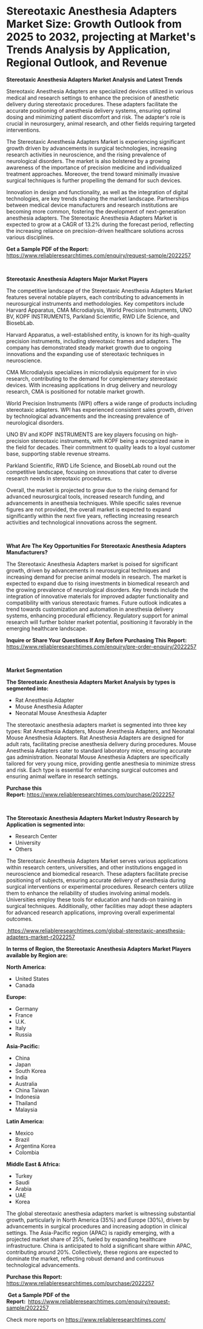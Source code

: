 <p><h1>Stereotaxic Anesthesia Adapters Market Size: Growth Outlook from 2025 to 2032, projecting at Market's Trends Analysis by Application, Regional Outlook, and Revenue</h1></p><p><strong>Stereotaxic Anesthesia Adapters Market Analysis and Latest Trends</strong></p>
<p><p>Stereotaxic Anesthesia Adapters are specialized devices utilized in various medical and research settings to enhance the precision of anesthetic delivery during stereotaxic procedures. These adapters facilitate the accurate positioning of anesthesia delivery systems, ensuring optimal dosing and minimizing patient discomfort and risk. The adapter's role is crucial in neurosurgery, animal research, and other fields requiring targeted interventions.</p><p>The Stereotaxic Anesthesia Adapters Market is experiencing significant growth driven by advancements in surgical technologies, increasing research activities in neuroscience, and the rising prevalence of neurological disorders. The market is also bolstered by a growing awareness of the importance of precision medicine and individualized treatment approaches. Moreover, the trend toward minimally invasive surgical techniques is further propelling the demand for such devices.</p><p>Innovation in design and functionality, as well as the integration of digital technologies, are key trends shaping the market landscape. Partnerships between medical device manufacturers and research institutions are becoming more common, fostering the development of next-generation anesthesia adapters. The Stereotaxic Anesthesia Adapters Market is expected to grow at a CAGR of 13.2% during the forecast period, reflecting the increasing reliance on precision-driven healthcare solutions across various disciplines.</p></p>
<p><strong>Get a Sample PDF of the Report:&nbsp;</strong> <a href="https://www.reliableresearchtimes.com/enquiry/request-sample/2022257?utm_campaign=3170&utm_medium=2&utm_source=Github&utm_content=ia&utm_term=29032025&utm_id=stereotaxic-anesthesia-adapters">https://www.reliableresearchtimes.com/enquiry/request-sample/2022257</a></p>
<p>&nbsp;</p>
<p><strong>Stereotaxic Anesthesia Adapters Major Market Players</strong></p>
<p><p>The competitive landscape of the Stereotaxic Anesthesia Adapters Market features several notable players, each contributing to advancements in neurosurgical instruments and methodologies. Key competitors include Harvard Apparatus, CMA Microdialysis, World Precision Instruments, UNO BV, KOPF INSTRUMENTS, Parkland Scientific, RWD Life Science, and BiosebLab.</p><p>Harvard Apparatus, a well-established entity, is known for its high-quality precision instruments, including stereotaxic frames and adapters. The company has demonstrated steady market growth due to ongoing innovations and the expanding use of stereotaxic techniques in neuroscience.</p><p>CMA Microdialysis specializes in microdialysis equipment for in vivo research, contributing to the demand for complementary stereotaxic devices. With increasing applications in drug delivery and neurology research, CMA is positioned for notable market growth.</p><p>World Precision Instruments (WPI) offers a wide range of products including stereotaxic adapters. WPI has experienced consistent sales growth, driven by technological advancements and the increasing prevalence of neurological disorders.</p><p>UNO BV and KOPF INSTRUMENTS are key players focusing on high-precision stereotaxic instruments, with KOPF being a recognized name in the field for decades. Their commitment to quality leads to a loyal customer base, supporting stable revenue streams.</p><p>Parkland Scientific, RWD Life Science, and BiosebLab round out the competitive landscape, focusing on innovations that cater to diverse research needs in stereotaxic procedures.</p><p>Overall, the market is projected to grow due to the rising demand for advanced neurosurgical tools, increased research funding, and advancements in anesthesia techniques. While specific sales revenue figures are not provided, the overall market is expected to expand significantly within the next five years, reflecting increasing research activities and technological innovations across the segment.</p></p>
<p>&nbsp;</p>
<p><strong>What Are The Key Opportunities For Stereotaxic Anesthesia Adapters Manufacturers?</strong></p>
<p><p>The Stereotaxic Anesthesia Adapters market is poised for significant growth, driven by advancements in neurosurgical techniques and increasing demand for precise animal models in research. The market is expected to expand due to rising investments in biomedical research and the growing prevalence of neurological disorders. Key trends include the integration of innovative materials for improved adapter functionality and compatibility with various stereotaxic frames. Future outlook indicates a trend towards customization and automation in anesthesia delivery systems, enhancing procedural efficiency. Regulatory support for animal research will further bolster market potential, positioning it favorably in the emerging healthcare landscape.</p></p>
<p><strong>Inquire or Share Your Questions If Any Before Purchasing This Report:</strong> <a href="https://www.reliableresearchtimes.com/enquiry/pre-order-enquiry/2022257?utm_campaign=3170&utm_medium=2&utm_source=Github&utm_content=ia&utm_term=29032025&utm_id=stereotaxic-anesthesia-adapters">https://www.reliableresearchtimes.com/enquiry/pre-order-enquiry/2022257</a></p>
<p>&nbsp;</p>
<p><strong>Market Segmentation</strong></p>
<p><strong>The Stereotaxic Anesthesia Adapters Market Analysis by types is segmented into:</strong></p>
<p><ul><li>Rat Anesthesia Adapter</li><li>Mouse Anesthesia Adapter</li><li>Neonatal Mouse Anesthesia Adapter</li></ul></p>
<p><p>The stereotaxic anesthesia adapters market is segmented into three key types: Rat Anesthesia Adapters, Mouse Anesthesia Adapters, and Neonatal Mouse Anesthesia Adapters. Rat Anesthesia Adapters are designed for adult rats, facilitating precise anesthesia delivery during procedures. Mouse Anesthesia Adapters cater to standard laboratory mice, ensuring accurate gas administration. Neonatal Mouse Anesthesia Adapters are specifically tailored for very young mice, providing gentle anesthesia to minimize stress and risk. Each type is essential for enhancing surgical outcomes and ensuring animal welfare in research settings.</p></p>
<p><strong>Purchase this Report:&nbsp;</strong><a href="https://www.reliableresearchtimes.com/purchase/2022257?utm_campaign=3170&utm_medium=2&utm_source=Github&utm_content=ia&utm_term=29032025&utm_id=stereotaxic-anesthesia-adapters">https://www.reliableresearchtimes.com/purchase/2022257</a></p>
<p>&nbsp;</p>
<p><strong>The Stereotaxic Anesthesia Adapters Market Industry Research by Application is segmented into:</strong></p>
<p><ul><li>Research Center</li><li>University</li><li>Others</li></ul></p>
<p><p>The Stereotaxic Anesthesia Adapters Market serves various applications within research centers, universities, and other institutions engaged in neuroscience and biomedical research. These adapters facilitate precise positioning of subjects, ensuring accurate delivery of anesthesia during surgical interventions or experimental procedures. Research centers utilize them to enhance the reliability of studies involving animal models. Universities employ these tools for education and hands-on training in surgical techniques. Additionally, other facilities may adopt these adapters for advanced research applications, improving overall experimental outcomes.</p></p>
<p><a href="https://www.reliableresearchtimes.com/global-stereotaxic-anesthesia-adapters-market-r2022257?utm_campaign=3170&utm_medium=2&utm_source=Github&utm_content=ia&utm_term=29032025&utm_id=stereotaxic-anesthesia-adapters">&nbsp;https://www.reliableresearchtimes.com/global-stereotaxic-anesthesia-adapters-market-r2022257</a></p>
<p><strong>In terms of Region, the Stereotaxic Anesthesia Adapters Market Players available by Region are:</strong></p>
<p>
    <p> <strong> North America: </strong>
        <ul>
            <li>United States</li>
            <li>Canada</li>
        </ul>
        </p> 
    <p> <strong> Europe: </strong>
        <ul>
            <li>Germany</li>
            <li>France</li>
            <li>U.K.</li>
            <li>Italy</li>
            <li>Russia</li>
        </ul>
        </p> 
    <p> <strong> Asia-Pacific: </strong>
        <ul>
            <li>China</li>
            <li>Japan</li>
            <li>South Korea</li>
            <li>India</li>
            <li>Australia</li>
            <li>China Taiwan</li>
            <li>Indonesia</li>
            <li>Thailand</li>
            <li>Malaysia</li>
        </ul>
        </p> 
    <p> <strong> Latin America: </strong>
        <ul>
            <li>Mexico</li>
            <li>Brazil</li>
            <li>Argentina Korea</li>
            <li>Colombia</li>
        </ul>
        </p> 
    <p> <strong> Middle East & Africa: </strong>
        <ul>
            <li>Turkey</li>
            <li>Saudi</li>
            <li>Arabia</li>
            <li>UAE</li>
            <li>Korea</li>
        </ul>
    </p>
    </p>
<p><p>The global stereotaxic anesthesia adapters market is witnessing substantial growth, particularly in North America (35%) and Europe (30%), driven by advancements in surgical procedures and increasing adoption in clinical settings. The Asia-Pacific region (APAC) is rapidly emerging, with a projected market share of 25%, fueled by expanding healthcare infrastructure. China is anticipated to hold a significant share within APAC, contributing around 20%. Collectively, these regions are expected to dominate the market, reflecting robust demand and continuous technological advancements.</p></p>
<p><strong>Purchase this Report: </strong><a href="https://www.reliableresearchtimes.com/purchase/2022257?utm_campaign=3170&utm_medium=2&utm_source=Github&utm_content=ia&utm_term=29032025&utm_id=stereotaxic-anesthesia-adapters">https://www.reliableresearchtimes.com/purchase/2022257</a></p>
<p>&nbsp;<strong>Get a Sample PDF of the Report:&nbsp;&nbsp;</strong><a href="https://www.reliableresearchtimes.com/enquiry/request-sample/2022257?utm_campaign=3170&utm_medium=2&utm_source=Github&utm_content=ia&utm_term=29032025&utm_id=stereotaxic-anesthesia-adapters">https://www.reliableresearchtimes.com/enquiry/request-sample/2022257</a></p>
<p><strong></strong></p>
<p>Check more reports on <a href="https://www.reliableresearchtimes.com/?utm_campaign=3170&utm_medium=2&utm_source=Github&utm_content=ia&utm_term=29032025&utm_id=stereotaxic-anesthesia-adapters">https://www.reliableresearchtimes.com/</a></p>